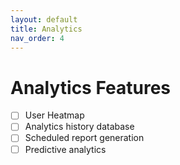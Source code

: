 ```yaml
---
layout: default
title: Analytics
nav_order: 4
---
```


# Analytics Features

- [ ] User Heatmap
- [ ] Analytics history database
- [ ] Scheduled report generation
- [ ] Predictive analytics
